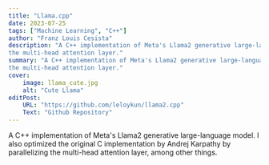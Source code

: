 ```yaml
---
title: "Llama.cpp"
date: 2023-07-25
tags: ["Machine Learning", "C++"]
author: "Franz Louis Cesista"
description: "A C++ implementation of Meta's Llama2 generative large-language model. I also optimized the original C implementation by Karpathy by adding parallelization on
the multi-head attention layer."
summary: "A C++ implementation of Meta's Llama2 generative large-language model. I also optimized the original C implementation by Karpathy by adding parallelization on
the multi-head attention layer."
cover:
    image: llama_cute.jpg
    alt: "Cute Llama"
editPost:
    URL: "https://github.com/leloykun/llama2.cpp"
    Text: "Github Repository"
---
```


A C++ implementation of Meta's Llama2 generative large-language model. I also optimized the original C implementation by Andrej Karpathy by parallelizing the multi-head attention layer, among other things.
